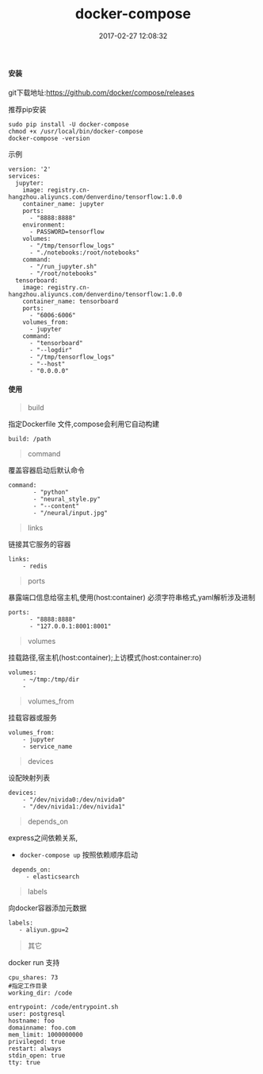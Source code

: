 ﻿---
title: docker-compose
date: 2017-02-27 12:08:32
tags:
 - install
 - docker-engine
 - docker compose
categories:
 - linux
 - debian
 - docker
---
#### 安装 
git下载地址:https://github.com/docker/compose/releases

推荐pip安装
```
sudo pip install -U docker-compose
chmod +x /usr/local/bin/docker-compose
docker-compose -version
```
示例
```
version: '2'
services:
  jupyter:
    image: registry.cn-hangzhou.aliyuncs.com/denverdino/tensorflow:1.0.0
    container_name: jupyter
    ports:
      - "8888:8888"
    environment:
      - PASSWORD=tensorflow
    volumes:
      - "/tmp/tensorflow_logs"
      - "./notebooks:/root/notebooks"
    command:
      - "/run_jupyter.sh"
      - "/root/notebooks"
  tensorboard:
    image: registry.cn-hangzhou.aliyuncs.com/denverdino/tensorflow:1.0.0
    container_name: tensorboard
    ports:
      - "6006:6006"
    volumes_from:
      - jupyter
    command:
      - "tensorboard"
      - "--logdir"
      - "/tmp/tensorflow_logs"
      - "--host"
      - "0.0.0.0"
 ```
  <!--more--> 
#### 使用
>build

指定Dockerfile 文件,compose会利用它自动构建
```
build: /path
```
> command

覆盖容器启动后默认命令
```
command:
       - "python" 
       - "neural_style.py" 
       - "--content" 
       - "/neural/input.jpg" 
```
> links

链接其它服务的容器
```
links:
    - redis
```
> ports

暴露端口信息给宿主机,使用(host:container) 必须字符串格式,yaml解析涉及进制
```
ports:
      - "8888:8888"
      - "127.0.0.1:8001:8001"
```

> volumes

挂载路径,宿主机(host:container);上访模式(host:container:ro)
``` 
volumes:
    - ~/tmp:/tmp/dir
    - 
```
> volumes_from

挂载容器或服务
```
volumes_from:
    - jupyter
    - service_name
```
> devices

设配映射列表
```
devices:
    - "/dev/nivida0:/dev/nivida0"
    - "/dev/nivida1:/dev/nivida1"
```
> depends_on

express之间依赖关系,
 * `docker-compose up` 按照依赖顺序启动
 
```
 depends_on:
     - elasticsearch
```

> labels

向docker容器添加元数据
```
labels:
   - aliyun.gpu=2

```
>其它

docker run 支持
```
cpu_shares: 73
#指定工作目录
working_dir: /code  

entrypoint: /code/entrypoint.sh
user: postgresql
hostname: foo
domainname: foo.com
mem_limit: 1000000000
privileged: true
restart: always
stdin_open: true
tty: true
```


 